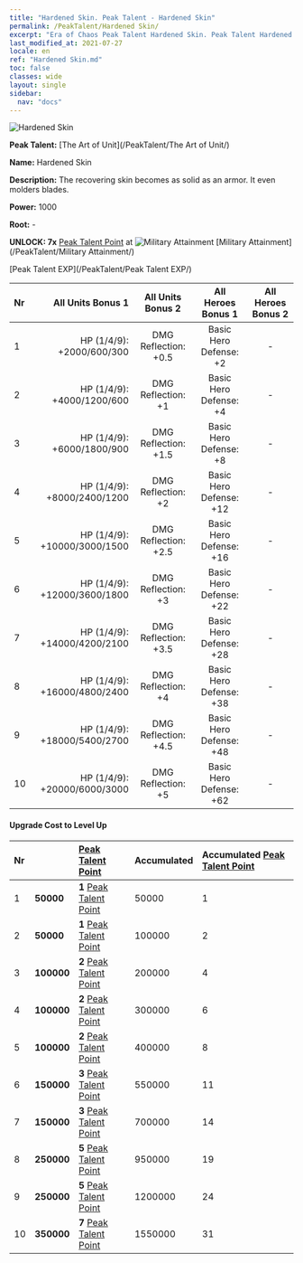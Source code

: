 ```yaml
---
title: "Hardened Skin. Peak Talent - Hardened Skin"
permalink: /PeakTalent/Hardened Skin/
excerpt: "Era of Chaos Peak Talent Hardened Skin. Peak Talent Hardened Skin. Hardened Skin"
last_modified_at: 2021-07-27
locale: en
ref: "Hardened Skin.md"
toc: false
classes: wide
layout: single
sidebar:
  nav: "docs"
---
```


  ![Hardened Skin](/images/pt/talent_2007.png)

  **Peak Talent:** [The Art of Unit](/PeakTalent/The Art of Unit/)

  **Name:** Hardened Skin

  **Description:** The recovering skin becomes as solid as an armor. It even molders blades.

  **Power:** 1000

  **Root:** -

  **UNLOCK: 7x** [Peak Talent Point](/Items/con_934/) at ![Military Attainment](/images/pt/talent_2006.png) [Military Attainment](/PeakTalent/Military Attainment/)

  [Peak Talent EXP](/PeakTalent/Peak Talent EXP/)

  | Nr | All Units Bonus 1 | All Units Bonus 2 | All Heroes Bonus 1 | All Heroes Bonus 2 |
  |:---|--------------:|:-------------:|:-------------:|:-------------:|
  | 1 | HP (1/4/9): +2000/600/300 | DMG Reflection: +0.5 | Basic Hero Defense: +2 | - |
  | 2 | HP (1/4/9): +4000/1200/600 | DMG Reflection: +1 | Basic Hero Defense: +4 | - |
  | 3 | HP (1/4/9): +6000/1800/900 | DMG Reflection: +1.5 | Basic Hero Defense: +8 | - |
  | 4 | HP (1/4/9): +8000/2400/1200 | DMG Reflection: +2 | Basic Hero Defense: +12 | - |
  | 5 | HP (1/4/9): +10000/3000/1500 | DMG Reflection: +2.5 | Basic Hero Defense: +16 | - |
  | 6 | HP (1/4/9): +12000/3600/1800 | DMG Reflection: +3 | Basic Hero Defense: +22 | - |
  | 7 | HP (1/4/9): +14000/4200/2100 | DMG Reflection: +3.5 | Basic Hero Defense: +28 | - |
  | 8 | HP (1/4/9): +16000/4800/2400 | DMG Reflection: +4 | Basic Hero Defense: +38 | - |
  | 9 | HP (1/4/9): +18000/5400/2700 | DMG Reflection: +4.5 | Basic Hero Defense: +48 | - |
  | 10 | HP (1/4/9): +20000/6000/3000 | DMG Reflection: +5 | Basic Hero Defense: +62 | - |


#### Upgrade Cost to Level Up

  | Nr | <i class="fas fa-coins"/> | [Peak Talent Point](/Items/con_934/) | Accumulated <i class="fas fa-coins"/> | Accumulated [Peak Talent Point](/Items/con_934/) |
  |:---|:--------------|:-------------|:-------------|:-------------|
  | 1 | **50000** | **1** [Peak Talent Point](/Items/con_934/) | 50000 | 1 |
  | 2 | **50000** | **1** [Peak Talent Point](/Items/con_934/) | 100000 | 2 |
  | 3 | **100000** | **2** [Peak Talent Point](/Items/con_934/) | 200000 | 4 |
  | 4 | **100000** | **2** [Peak Talent Point](/Items/con_934/) | 300000 | 6 |
  | 5 | **100000** | **2** [Peak Talent Point](/Items/con_934/) | 400000 | 8 |
  | 6 | **150000** | **3** [Peak Talent Point](/Items/con_934/) | 550000 | 11 |
  | 7 | **150000** | **3** [Peak Talent Point](/Items/con_934/) | 700000 | 14 |
  | 8 | **250000** | **5** [Peak Talent Point](/Items/con_934/) | 950000 | 19 |
  | 9 | **250000** | **5** [Peak Talent Point](/Items/con_934/) | 1200000 | 24 |
  | 10 | **350000** | **7** [Peak Talent Point](/Items/con_934/) | 1550000 | 31 |
